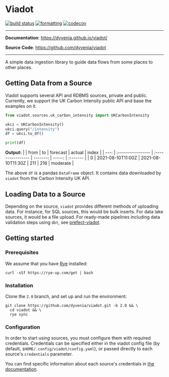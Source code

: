 # Viadot

[![build status](https://github.com/dyvenia/viadot/actions/workflows/build.yml/badge.svg)](https://github.com/dyvenia/viadot/actions/workflows/build.yml)
[![formatting](https://img.shields.io/badge/code%20style-black-000000.svg)](https://github.com/psf/black)
[![codecov](https://codecov.io/gh/Trymzet/dyvenia/branch/main/graph/badge.svg?token=k40ALkXbNq)](https://codecov.io/gh/Trymzet/dyvenia)

---

**Documentation**: <a href="https://dyvenia.github.io/viadot/" target="_blank">https://dyvenia.github.io/viadot/</a>

**Source Code**: <a href="https://github.com/dyvenia/viadot" target="_blank">https://github.com/dyvenia/viadot</a>

---

A simple data ingestion library to guide data flows from some places to other places.

## Getting Data from a Source

Viadot supports several API and RDBMS sources, private and public. Currently, we support the UK Carbon Intensity public API and base the examples on it.

```python
from viadot.sources.uk_carbon_intensity import UKCarbonIntensity

ukci = UKCarbonIntensity()
ukci.query("/intensity")
df = ukci.to_df()

print(df)
```

**Output:**
| | from | to | forecast | actual | index |
| ---: | :---------------- | :---------------- | -------: | -----: | :------- |
| 0 | 2021-08-10T11:00Z | 2021-08-10T11:30Z | 211 | 216 | moderate |

The above `df` is a pandas `DataFrame` object. It contains data downloaded by `viadot` from the Carbon Intensity UK API.

## Loading Data to a Source

Depending on the source, `viadot` provides different methods of uploading data. For instance, for SQL sources, this would be bulk inserts. For data lake sources, it would be a file upload. For ready-made pipelines including data validation steps using `dbt`, see [prefect-viadot](https://github.com/dyvenia/prefect-viadot).

## Getting started

### Prerequisites

We assume that you have [Rye](https://rye-up.com/) installed:

```console
curl -sSf https://rye-up.com/get | bash
```

### Installation

Clone the `2.0` branch, and set up and run the environment:

```console
git clone https://github.com/dyvenia/viadot.git -b 2.0 && \
  cd viadot && \
  rye sync
```

### Configuration

In order to start using sources, you must configure them with required credentials. Credentials can be specified either in the viadot config file (by default, `$HOME/.config/viadot/config.yaml`), or passed directly to each source's `credentials` parameter.

You can find specific information about each source's credentials in [the documentation](https://dyvenia.github.io/viadot/references/sql_sources/).
